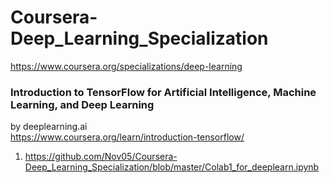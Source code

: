 # Coursera-Deep_Learning_Specialization

https://www.coursera.org/specializations/deep-learning


### Introduction to TensorFlow for Artificial Intelligence, Machine Learning, and Deep Learning  
by deeplearning.ai  
https://www.coursera.org/learn/introduction-tensorflow/  
1. https://github.com/Nov05/Coursera-Deep_Learning_Specialization/blob/master/Colab1_for_deeplearn.ipynb
